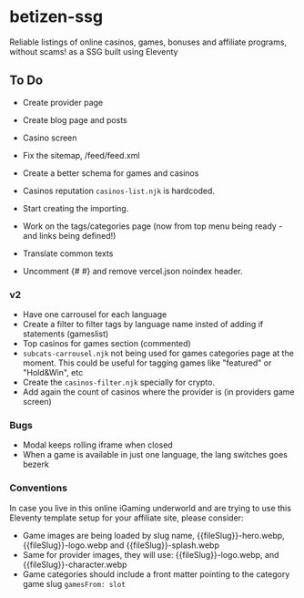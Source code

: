# betizen-ssg

Reliable listings of online casinos, games, bonuses and affiliate programs, without scams! as a SSG built using Eleventy

## To Do

-   Create provider page
-   Create blog page and posts
-   Casino screen
-   Fix the sitemap, /feed/feed.xml
-   Create a better schema for games and casinos
-   Casinos reputation `casinos-list.njk` is hardcoded.
-   Start creating the importing.
-   Work on the tags/categories page (now from top menu being ready -and links being defined!)
-   Translate common texts

-   Uncomment {# <meta name="robots" content="index,follow" /> #} and remove vercel.json noindex header.

### v2

-   Have one carrousel for each language
-   Create a filter to filter tags by language name insted of adding if statements (gameslist)
-   Top casinos for games section (commented)
-   `subcats-carrousel.njk` not being used for games categories page at the moment. This could be useful for tagging games like "featured" or "Hold&Win", etc
-   Create the `casinos-filter.njk` specially for crypto.
-   Add again the count of casinos where the provider is (in providers game screen)

### Bugs

-   Modal keeps rolling iframe when closed
-   When a game is available in just one language, the lang switches goes bezerk

### Conventions

In case you live in this online iGaming underworld and are trying to use this Eleventy template setup for your affiliate site, please consider:

-   Game images are being loaded by slug name, {{fileSlug}}-hero.webp, {{fileSlug}}-logo.webp and {{fileSlug}}-splash.webp
-   Same for provider images, they will use: {{fileSlug}}-logo.webp, and {{fileSlug}}-character.webp
-   Game categories should include a front matter pointing to the category game slug `gamesFrom: slot`

